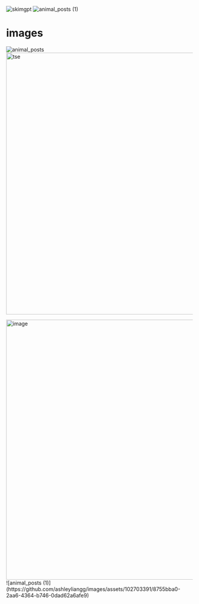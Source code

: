 ![skimgpt](https://github.com/ashleyliangg/images/assets/102703391/481aa2be-7115-4bb0-8610-cd7b9e67aaad)
![animal_posts (1)](https://github.com/ashleyliangg/images/assets/102703391/20ababe6-2e5a-4364-9fa9-00dcdc3e56dc)


# images
![animal_posts](https://github.com/ashleyliangg/images/assets/102703391/ea6b98e4-9f4f-4e13-8888-44bc5e8c9c2e)
<img width="706" alt="tse" src="https://github.com/ashleyliangg/images/assets/102703391/b4967685-0b11-46ce-b5e3-52f0a5594cf9">

<img width="701" alt="image" src="https://github.com/ashleyliangg/images/assets/102703391/2a3938bf-0e28-45b6-bfcd-f8608a74674c">
![animal_posts (1)](https://github.com/ashleyliangg/images/assets/102703391/8755bba0-2aa6-4364-b746-0dad62a6afe9)

